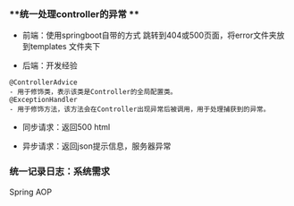 ### **统一处理controller的异常 **

- 前端：使用springboot自带的方式 跳转到404或500页面，将error文件夹放到templates 文件夹下

- 后端：开发经验

```
@ControllerAdvice
- 用于修饰类，表示该类是Controller的全局配置类。
@ExceptionHandler 
- 用于修饰方法，该方法会在Controller出现异常后被调用，用于处理捕获到的异常。
```

- 同步请求：返回500 html

- 异步请求：返回json提示信息，服务器异常 

### **统一记录日志：系统需求**

Spring AOP